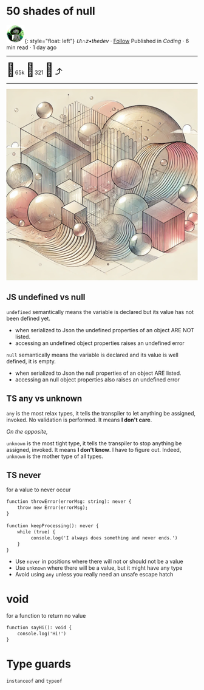 # 50 shades of null

![logo](../pix/viiinzzz48.png){: style="float: left"}
*Մι∩z•thedev* · [Follow](mailto:vinz.thedev@gmail.com)
Published in *Coding* · 6 min read · 1 day ago
___
<span style="font-size:2.5em">👏</span>65k <span style="font-size:2.5em">💬</span>321 <span style="font-size:2.5em">🔖</span> <span style="font-size:2.5em">⤴️</span>
___

![logo](../pix/null50.webp)

## JS undefined vs null

`undefined` semantically means the variable is declared but its value has not been defined yet.
- when serialized to Json the undefined properties of an object ARE NOT listed.
- accessing an undefined object properties raises an undefined error

`null` semantically means the variable is declared and its value is well defined, it is empty.
- when serialized to Json the null properties of an object ARE listed.
- accessing an null object properties also raises an undefined error

## TS any vs unknown

`any` is the most relax types, it tells the transpiler to let anything be assigned, invoked. No validation is performed. It means  **I don't care**.

_On the opposite,_

`unknown` is the most tight type, it tells the transpiler to stop anything be assigned, invoked. It means **I don't know**. I have to figure out.
Indeed, `unknown` is the mother type of all types.

## TS never
for a value to never occur
```
function throwError(errorMsg: string): never { 
    throw new Error(errorMsg); 
} 

function keepProcessing(): never { 
    while (true) { 
         console.log('I always does something and never ends.')
    }
}
```

- Use `never` in positions where there will not or should not be a value
- Use `unknown` where there will be a value, but it might have any type
- Avoid using `any` unless you really need an unsafe escape hatch
# void
for a function to return no value
```
function sayHi(): void { 
    console.log('Hi!')
} 
```

# Type guards
`instanceof` and `typeof`
